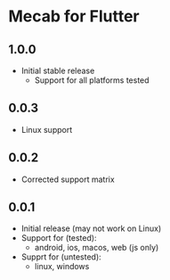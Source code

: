 # Mecab for Flutter

## 1.0.0

* Initial stable release
  * Support for all platforms tested

## 0.0.3

* Linux support

## 0.0.2

* Corrected support matrix

## 0.0.1

* Initial release (may not work on Linux)
* Support for (tested):
  * android, ios, macos, web (js only)
* Supprt for (untested):
  * linux, windows
